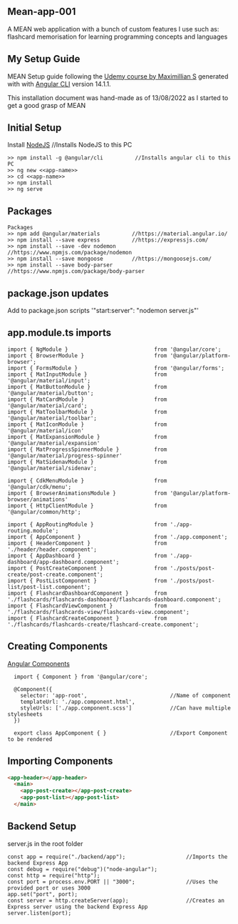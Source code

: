 ## Mean-app-001

A MEAN web application with a bunch of custom features I use such as: flashcard memorisation for learning programming concepts and languages

## My Setup Guide

MEAN Setup guide following the [Udemy course by Maximillian S](https://www.udemy.com/course/angular-2-and-nodejs-the-practical-guide/) generated with with [Angular CLI](https://github.com/angular/angular-cli) version 14.1.1.

This installation document was hand-made as of 13/08/2022 as I started to get a good grasp of MEAN

## Initial Setup

Install [NodeJS](https://nodejs.org/en/)   //Installs NodeJS to this PC
```
>> npm install -g @angular/cli          //Installs angular cli to this PC
>> ng new <<app-name>>
>> cd <<app-name>>
>> npm install
>> ng serve
```

## Packages
```
Packages
>> npm add @angular/materials          //https://material.angular.io/
>> npm install --save express          //https://expressjs.com/
>> npm install --save -dev nodemon     //https://www.npmjs.com/package/nodemon
>> npm install --save mongoose         //https://mongoosejs.com/
>> npm install --save body-parser      //https://www.npmjs.com/package/body-parser
```

## package.json updates

Add to package.json scripts
  '"start:server": "nodemon server.js"'


## app.module.ts imports
```JS
import { NgModule }                           from '@angular/core';
import { BrowserModule }                      from '@angular/platform-browser';
import { FormsModule }                        from '@angular/forms';
import { MatInputModule }                     from '@angular/material/input';
import { MatButtonModule }                    from '@angular/material/button';
import { MatCardModule }                      from '@angular/material/card';
import { MatToolbarModule }                   from '@angular/material/toolbar';
import { MatIconModule }                      from '@angular/material/icon'
import { MatExpansionModule }                 from '@angular/material/expansion'
import { MatProgressSpinnerModule }           from '@angular/material/progress-spinner'
import { MatSidenavModule }                   from '@angular/material/sidenav';

import { CdkMenuModule }                      from '@angular/cdk/menu';
import { BrowserAnimationsModule }            from '@angular/platform-browser/animations'
import { HttpClientModule }                   from '@angular/common/http';

import { AppRoutingModule }                   from './app-routing.module';
import { AppComponent }                       from './app.component';
import { HeaderComponent }                    from './header/header.component';
import { AppDashboard }                       from './app-dashboard/app-dashboard.component';
import { PostCreateComponent }                from './posts/post-create/post-create.component';
import { PostListComponent }                  from './posts/post-list/post-list.component';
import { FlashcardDashboardComponent }        from './flashcards/flashcards-dashboard/flashcards-dashboard.component';
import { FlashcardViewComponent }             from './flashcards/flashcards-view/flashcards-view.component';
import { FlashcardCreateComponent }           from './flashcards/flashcards-create/flashcard-create.component';

```


## Creating Components   

  [Angular Components](//https://angular.io/guide/component-overview)
```TS
  import { Component } from '@angular/core';

  @Component({
    selector: 'app-root',                          //Name of component
    templateUrl: './app.component.html',
    styleUrls: ['./app.component.scss']            //Can have multiple stylesheets
  })

  export class AppComponent { }                    //Export Component to be rendered
```


## Importing Components
```HTML
<app-header></app-header>
  <main>
    <app-post-create></app-post-create>
    <app-post-list></app-post-list>
  </main>
```


## Backend Setup

server.js in the root folder
```JS
const app = require("./backend/app");                   //Imports the backend Express App
const debug = require("debug")("node-angular");
const http = require("http");
const port = process.env.PORT || "3000";                //Uses the provided port or uses 3000
app.set("port", port);
const server = http.createServer(app);                  //Creates an Express server using the backend Express App
server.listen(port);
```
